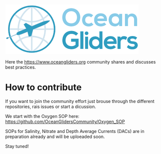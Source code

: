 ![ OceanGliders Logo](logo-ocean-gliders.png "OceanGliders Logo")

Here the https://www.oceangliders.org community shares and discusses best practices. 

# How to contribute
If you want to join the community effort just brouse through the different repositories, rais issues or start a dicussion.

We start with the Oxygen SOP here: https://github.com/OceanGlidersCommunity/Oxygen_SOP

SOPs for Salinity, Nitrate and Depth Average Currents (DACs) are in preparation already and will be uploeaded soon.

Stay tuned!
